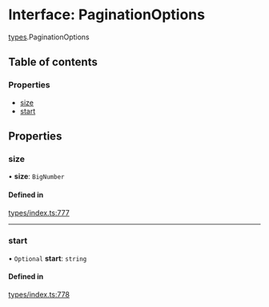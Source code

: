 # Interface: PaginationOptions

[types](../wiki/types).PaginationOptions

## Table of contents

### Properties

- [size](../wiki/types.PaginationOptions#size)
- [start](../wiki/types.PaginationOptions#start)

## Properties

### size

• **size**: `BigNumber`

#### Defined in

[types/index.ts:777](https://github.com/PolymeshAssociation/polymesh-sdk/blob/079537ad/src/types/index.ts#L777)

___

### start

• `Optional` **start**: `string`

#### Defined in

[types/index.ts:778](https://github.com/PolymeshAssociation/polymesh-sdk/blob/079537ad/src/types/index.ts#L778)
